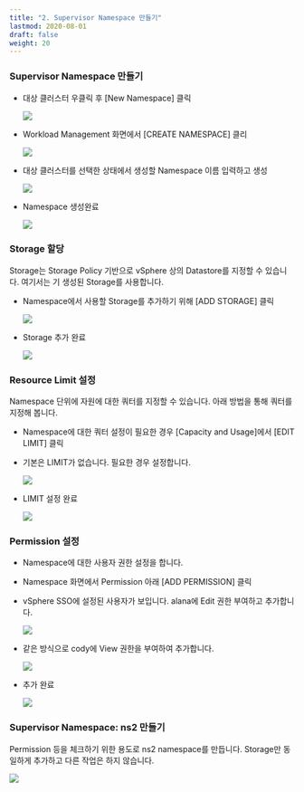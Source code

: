 ```yaml
---
title: "2. Supervisor Namespace 만들기"
lastmod: 2020-08-01
draft: false
weight: 20
---
```


### Supervisor Namespace 만들기
- 대상 클러스터 우클릭 후 [New Namespace] 클릭

  ![](images/namespace-1.png)

- Workload Management 화면에서 [CREATE NAMESPACE] 클리

  ![](images/namespace-2.png)

- 대상 클러스터를 선택한 상태에서 생성할 Namespace 이름 입력하고 생성

  ![](images/namespace-3.png)

- Namespace 생성완료

  ![](images/namespace-4.png)

### Storage 할당
Storage는 Storage Policy 기반으로 vSphere 상의 Datastore를 지정할 수 있습니다. 여기서는 기 생성된 Storage를 사용합니다.

- Namespace에서 사용할 Storage를 추가하기 위해 [ADD STORAGE] 클릭

  ![](images/namespace-5.png)  

- Storage 추가 완료

  ![](images/namespace-6.png)

### Resource Limit 설정
Namespace 단위에 자원에 대한 쿼터를 지정할 수 있습니다. 아래 방법을 통해 쿼터를 지정해 봅니다.

- Namespace에 대한 쿼터 설정이 필요한 경우 [Capacity and Usage]에서 [EDIT LIMIT] 클릭

- 기본은 LIMIT가 없습니다. 필요한 경우 설정합니다.

  ![](images/namespace-7.png)

- LIMIT 설정 완료

  ![](images/namespace-8.png)

### Permission 설정
- Namespace에 대한 사용자 권한 설정을 합니다.

- Namespace 화면에서 Permission 아래 [ADD PERMISSION] 클릭

- vSphere SSO에 설정된 사용자가 보입니다. alana에 Edit 권한 부여하고 추가합니다.
  
  ![](images/namespace-9.png)

- 같은 방식으로 cody에 View 권한을 부여하여 추가합니다.
  
  ![](images/namespace-10.png)

- 추가 완료
  
  ![](images/namespace-11.png)

### Supervisor Namespace: ns2 만들기
Permission 등을 체크하기 위한 용도로 ns2 namespace를 만듭니다. Storage만 동일하게 추가하고 다른 작업은 하지 않습니다.

![](images/namespace-12.png)

